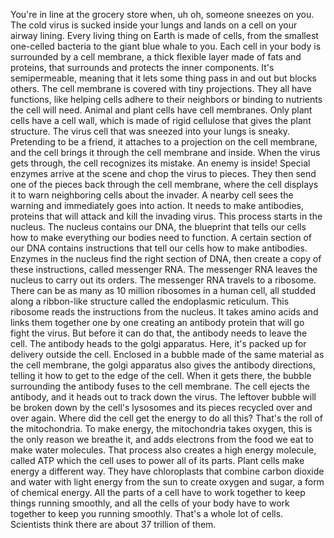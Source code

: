 You're in line at the grocery store when, uh oh, someone sneezes on you. The cold virus is sucked inside your lungs and lands on a cell on your airway lining. Every living thing on Earth is made of cells, from the smallest one-celled bacteria to the giant blue whale to you. Each cell in your body is surrounded by a cell membrane, a thick flexible layer made of fats and proteins, that surrounds and protects the inner components. It's semipermeable, meaning that it lets some thing pass in and out but blocks others. The cell membrane is covered with tiny projections. They all have functions, like helping cells adhere to their neighbors or binding to nutrients the cell will need. Animal and plant cells have cell membranes. Only plant cells have a cell wall, which is made of rigid cellulose that gives the plant structure. The virus cell that was sneezed into your lungs is sneaky. Pretending to be a friend, it attaches to a projection on the cell membrane, and the cell brings it through the cell membrane and inside. When the virus gets through, the cell recognizes its mistake. An enemy is inside! Special enzymes arrive at the scene and chop the virus to pieces. They then send one of the pieces back through the cell membrane, where the cell displays it to warn neighboring cells about the invader. A nearby cell sees the warning and immediately goes into action. It needs to make antibodies, proteins that will attack and kill the invading virus. This process starts in the nucleus. The nucleus contains our DNA, the blueprint that tells our cells how to make everything our bodies need to function. A certain section of our DNA contains instructions that tell our cells how to make antibodies. Enzymes in the nucleus find the right section of DNA, then create a copy of these instructions, called messenger RNA. The messenger RNA leaves the nucleus to carry out its orders. The messenger RNA travels to a ribosome. There can be as many as 10 million ribosomes in a human cell, all studded along a ribbon-like structure called the endoplasmic reticulum. This ribosome reads the instructions from the nucleus. It takes amino acids and links them together one by one creating an antibody protein that will go fight the virus. But before it can do that, the antibody needs to leave the cell. The antibody heads to the golgi apparatus. Here, it's packed up for delivery outside the cell. Enclosed in a bubble made of the same material as the cell membrane, the golgi apparatus also gives the antibody directions, telling it how to get to the edge of the cell. When it gets there, the bubble surrounding the antibody fuses to the cell membrane. The cell ejects the antibody, and it heads out to track down the virus. The leftover bubble will be broken down by the cell's lysosomes and its pieces recycled over and over again. Where did the cell get the energy to do all this? That's the roll of the mitochondria. To make energy, the mitochondria takes oxygen, this is the only reason we breathe it, and adds electrons from the food we eat to make water molecules. That process also creates a high energy molecule, called ATP which the cell uses to power all of its parts. Plant cells make energy a different way. They have chloroplasts that combine carbon dioxide and water with light energy from the sun to create oxygen and sugar, a form of chemical energy. All the parts of a cell have to work together to keep things running smoothly, and all the cells of your body have to work together to keep you running smoothly. That's a whole lot of cells. Scientists think there are about 37 trillion of them. 